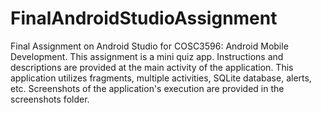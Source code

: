 # FinalAndroidStudioAssignment
Final Assignment on Android Studio for COSC3596: Android Mobile Development.
This assignment is a mini quiz app. Instructions and descriptions are provided at the main activity of the application. This application utilizes fragments, multiple activities, SQLite database, alerts, etc. Screenshots of the application's execution are provided in the screenshots folder.
